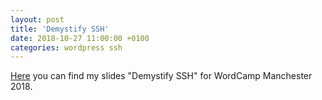 ```yaml
---
layout: post
title: 'Demystify SSH'
date: 2018-10-27 11:00:00 +0100
categories: wordpress ssh
---
```


[Here](https://ceceppa.github.io/demystify-ssh) you can find my slides "Demystify SSH" for WordCamp Manchester 2018.
